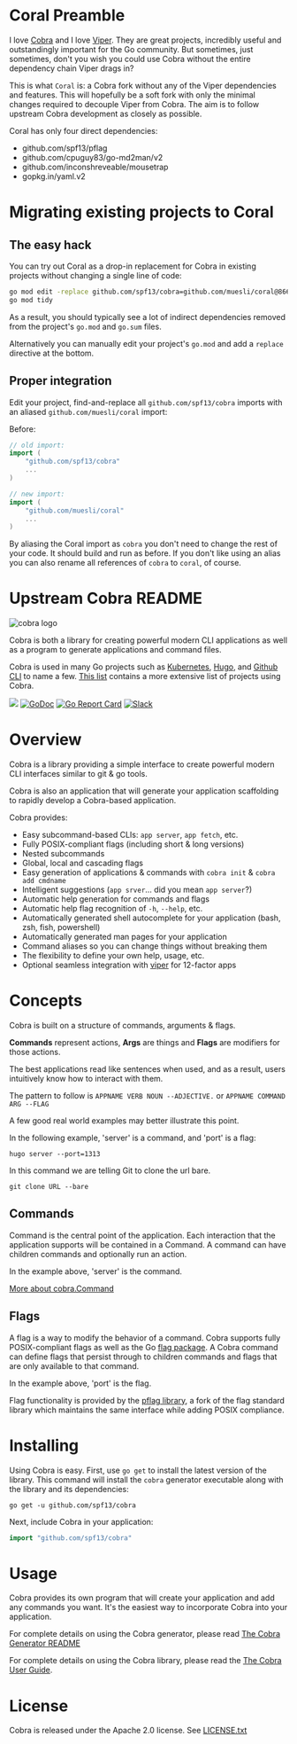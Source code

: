 # Coral Preamble

I love [Cobra](https://github.com/spf13/cobra) and I love [Viper](https://github.com/spf13/viper).
They are great projects, incredibly useful and outstandingly important for the
Go community. But sometimes, just sometimes, don't you wish you could use Cobra
without the entire dependency chain Viper drags in?

This is what `Coral` is: a Cobra fork without any of the Viper dependencies and
features. This will hopefully be a soft fork with only the minimal changes
required to decouple Viper from Cobra. The aim is to follow upstream Cobra
development as closely as possible.

Coral has only four direct dependencies:

- github.com/spf13/pflag
- github.com/cpuguy83/go-md2man/v2
- github.com/inconshreveable/mousetrap
- gopkg.in/yaml.v2

# Migrating existing projects to Coral

## The easy hack

You can try out Coral as a drop-in replacement for Cobra in existing projects
without changing a single line of code:

```bash
go mod edit -replace github.com/spf13/cobra=github.com/muesli/coral@866ac394b1f8f01ca411feaa030ee6807b910a8e
go mod tidy
```

As a result, you should typically see a lot of indirect dependencies removed
from the project's `go.mod` and `go.sum` files.

Alternatively you can manually edit your project's `go.mod` and add a `replace` directive at the bottom.

## Proper integration

Edit your project, find-and-replace all `github.com/spf13/cobra` imports with
an aliased `github.com/muesli/coral` import:

Before:

```go
// old import:
import (
    "github.com/spf13/cobra"
    ...
)

// new import:
import (
    "github.com/muesli/coral"
    ...
)
```

By aliasing the Coral import as `cobra` you don't need to change the rest of
your code. It should build and run as before. If you don't like using an alias
you can also rename all references of `cobra` to `coral`, of course.

# Upstream Cobra README

![cobra logo](https://cloud.githubusercontent.com/assets/173412/10886352/ad566232-814f-11e5-9cd0-aa101788c117.png)

Cobra is both a library for creating powerful modern CLI applications as well as a program to generate applications and command files.

Cobra is used in many Go projects such as [Kubernetes](http://kubernetes.io/),
[Hugo](https://gohugo.io), and [Github CLI](https://github.com/cli/cli) to
name a few. [This list](./projects_using_cobra.md) contains a more extensive list of projects using Cobra.

[![](https://img.shields.io/github/workflow/status/spf13/cobra/Test?longCache=tru&label=Test&logo=github%20actions&logoColor=fff)](https://github.com/spf13/cobra/actions?query=workflow%3ATest)
[![GoDoc](https://godoc.org/github.com/spf13/cobra?status.svg)](https://godoc.org/github.com/spf13/cobra)
[![Go Report Card](https://goreportcard.com/badge/github.com/spf13/cobra)](https://goreportcard.com/report/github.com/spf13/cobra)
[![Slack](https://img.shields.io/badge/Slack-cobra-brightgreen)](https://gophers.slack.com/archives/CD3LP1199)

# Overview

Cobra is a library providing a simple interface to create powerful modern CLI
interfaces similar to git & go tools.

Cobra is also an application that will generate your application scaffolding to rapidly
develop a Cobra-based application.

Cobra provides:
* Easy subcommand-based CLIs: `app server`, `app fetch`, etc.
* Fully POSIX-compliant flags (including short & long versions)
* Nested subcommands
* Global, local and cascading flags
* Easy generation of applications & commands with `cobra init` & `cobra add cmdname`
* Intelligent suggestions (`app srver`... did you mean `app server`?)
* Automatic help generation for commands and flags
* Automatic help flag recognition of `-h`, `--help`, etc.
* Automatically generated shell autocomplete for your application (bash, zsh, fish, powershell)
* Automatically generated man pages for your application
* Command aliases so you can change things without breaking them
* The flexibility to define your own help, usage, etc.
* Optional seamless integration with [viper](http://github.com/spf13/viper) for 12-factor apps

# Concepts

Cobra is built on a structure of commands, arguments & flags.

**Commands** represent actions, **Args** are things and **Flags** are modifiers for those actions.

The best applications read like sentences when used, and as a result, users
intuitively know how to interact with them.

The pattern to follow is
`APPNAME VERB NOUN --ADJECTIVE.`
    or
`APPNAME COMMAND ARG --FLAG`

A few good real world examples may better illustrate this point.

In the following example, 'server' is a command, and 'port' is a flag:

    hugo server --port=1313

In this command we are telling Git to clone the url bare.

    git clone URL --bare

## Commands

Command is the central point of the application. Each interaction that
the application supports will be contained in a Command. A command can
have children commands and optionally run an action.

In the example above, 'server' is the command.

[More about cobra.Command](https://pkg.go.dev/github.com/spf13/cobra#Command)

## Flags

A flag is a way to modify the behavior of a command. Cobra supports
fully POSIX-compliant flags as well as the Go [flag package](https://golang.org/pkg/flag/).
A Cobra command can define flags that persist through to children commands
and flags that are only available to that command.

In the example above, 'port' is the flag.

Flag functionality is provided by the [pflag
library](https://github.com/spf13/pflag), a fork of the flag standard library
which maintains the same interface while adding POSIX compliance.

# Installing
Using Cobra is easy. First, use `go get` to install the latest version
of the library. This command will install the `cobra` generator executable
along with the library and its dependencies:

    go get -u github.com/spf13/cobra

Next, include Cobra in your application:

```go
import "github.com/spf13/cobra"
```

# Usage
Cobra provides its own program that will create your application and add any
commands you want. It's the easiest way to incorporate Cobra into your application.

For complete details on using the Cobra generator, please read [The Cobra Generator README](https://github.com/spf13/cobra/blob/master/cobra/README.md)

For complete details on using the Cobra library, please read the [The Cobra User Guide](user_guide.md).

# License

Cobra is released under the Apache 2.0 license. See [LICENSE.txt](https://github.com/spf13/cobra/blob/master/LICENSE.txt)
